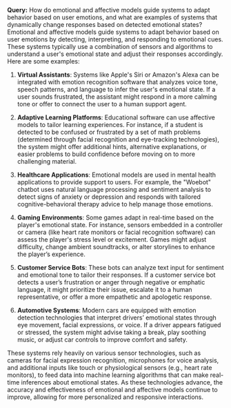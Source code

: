 **Query:**
How do emotional and affective models guide systems to adapt behavior based on user emotions, and what are examples of systems that dynamically change responses based on detected emotional states?Emotional and affective models guide systems to adapt behavior based on user emotions by detecting, interpreting, and responding to emotional cues. These systems typically use a combination of sensors and algorithms to understand a user's emotional state and adjust their responses accordingly. Here are some examples:

1. **Virtual Assistants**: Systems like Apple's Siri or Amazon's Alexa can be integrated with emotion recognition software that analyzes voice tone, speech patterns, and language to infer the user's emotional state. If a user sounds frustrated, the assistant might respond in a more calming tone or offer to connect the user to a human support agent.

2. **Adaptive Learning Platforms**: Educational software can use affective models to tailor learning experiences. For instance, if a student is detected to be confused or frustrated by a set of math problems (determined through facial recognition and eye-tracking technologies), the system might offer additional hints, alternative explanations, or easier problems to build confidence before moving on to more challenging material.

3. **Healthcare Applications**: Emotional models are used in mental health applications to provide support to users. For example, the "Woebot" chatbot uses natural language processing and sentiment analysis to detect signs of anxiety or depression and responds with tailored cognitive-behavioral therapy advice to help manage those emotions.

4. **Gaming Environments**: Some games adapt in real-time based on the player's emotional state. For instance, sensors embedded in a controller or camera (like heart rate monitors or facial recognition software) can assess the player's stress level or excitement. Games might adjust difficulty, change ambient soundtracks, or alter storylines to enhance the player’s experience.

5. **Customer Service Bots**: These bots can analyze text input for sentiment and emotional tone to tailor their responses. If a customer service bot detects a user’s frustration or anger through negative or emphatic language, it might prioritize their issue, escalate it to a human representative, or offer a more empathetic and apologetic response.

6. **Automotive Systems**: Modern cars are equipped with emotion detection technologies that interpret drivers’ emotional states through eye movement, facial expressions, or voice. If a driver appears fatigued or stressed, the system might advise taking a break, play soothing music, or adjust car controls to improve comfort and safety.

These systems rely heavily on various sensor technologies, such as cameras for facial expression recognition, microphones for voice analysis, and additional inputs like touch or physiological sensors (e.g., heart rate monitors), to feed data into machine learning algorithms that can make real-time inferences about emotional states. As these technologies advance, the accuracy and effectiveness of emotional and affective models continue to improve, allowing for more personalized and responsive interactions.